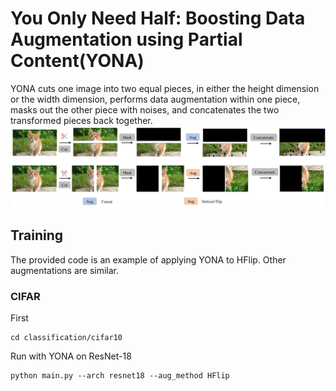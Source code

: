 # You Only Need Half: Boosting Data Augmentation using Partial Content(YONA)
YONA cuts one image into two equal pieces, in either the height dimension or the width dimension, performs data augmentation within one piece, masks out the other piece with noises, and concatenates the two transformed pieces back together.
![YONA](https://github.com/HansMoe/YONA/blob/main/YONA.png)

## Training
The provided code is an example of applying YONA to HFlip. Other augmentations are similar. 


### CIFAR
First
```
cd classification/cifar10
```
Run with YONA on ResNet-18
```
python main.py --arch resnet18 --aug_method HFlip
```



